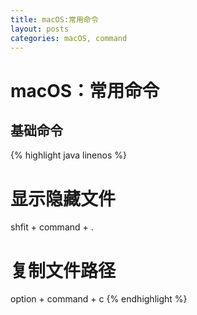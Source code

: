 ```yaml
---
title: macOS:常用命令
layout: posts
categories: macOS, command
---
```


# macOS：常用命令

## 基础命令
{% highlight java linenos %}

# 显示隐藏文件  
shfit + command + .  
# 复制文件路径  
option + command + c
{% endhighlight %}